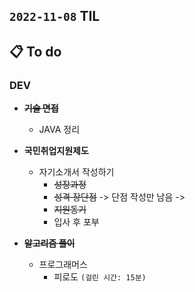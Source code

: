 ## `2022-11-08` TIL

## 📋 To do

### DEV

+ ~~**기술 면접**~~
  + JAVA 정리

+ **국민취업지원제도**
  + 자기소개서 작성하기
    + ~~성장과정~~
    + ~~성격 장단점~~ -> 단점 작성만 남음 -> 
    + ~~지원동기~~
    + 입사 후 포부

+ ~~**알고리즘 풀이**~~
  + 프로그래머스
    + 피로도 `(걸린 시간: 15분)`